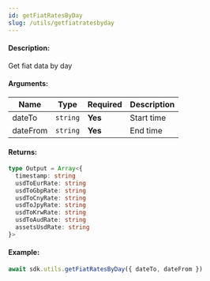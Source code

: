 ```yaml
---
id: getFiatRatesByDay
slug: /utils/getfiatratesbyday
---
```


#### Description:

Get fiat data by day

#### Arguments:

| Name     | Type     | Required | Description      |
|----------|----------|----------|------------------|
| dateTo   | `string` | **Yes**  | Start time       |
| dateFrom | `string` | **Yes**  | End time         |

#### Returns:

```ts
type Output = Array<{
  timestamp: string
  usdToEurRate: string
  usdToGbpRate: string
  usdToCnyRate: string
  usdToJpyRate: string
  usdToKrwRate: string
  usdToAudRate: string
  assetsUsdRate: string
}>
```

#### Example:

```ts
await sdk.utils.getFiatRatesByDay({ dateTo, dateFrom })
```
